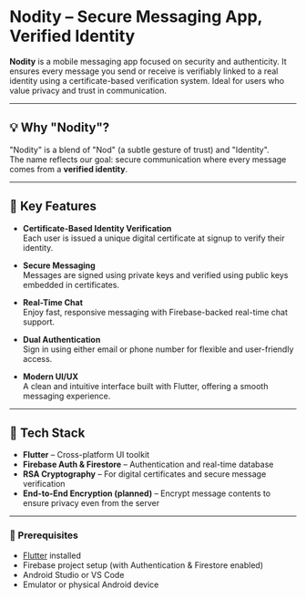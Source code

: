 # Nodity – Secure Messaging App, Verified Identity

**Nodity** is a mobile messaging app focused on security and authenticity. It ensures every message you send or receive is verifiably linked to a real identity using a certificate-based verification system. Ideal for users who value privacy and trust in communication.

---

## 💡 Why "Nodity"?

"Nodity" is a blend of "Nod" (a subtle gesture of trust) and "Identity".  
The name reflects our goal: secure communication where every message comes from a **verified identity**.

---

## 🔐 Key Features

- **Certificate-Based Identity Verification**  
  Each user is issued a unique digital certificate at signup to verify their identity.

- **Secure Messaging**  
  Messages are signed using private keys and verified using public keys embedded in certificates.

- **Real-Time Chat**  
  Enjoy fast, responsive messaging with Firebase-backed real-time chat support.

- **Dual Authentication**  
  Sign in using either email or phone number for flexible and user-friendly access.

- **Modern UI/UX**  
  A clean and intuitive interface built with Flutter, offering a smooth messaging experience.

---

## 📱 Tech Stack

- **Flutter** – Cross-platform UI toolkit  
- **Firebase Auth & Firestore** – Authentication and real-time database  
- **RSA Cryptography** – For digital certificates and secure message verification  
- **End-to-End Encryption (planned)** – Encrypt message contents to ensure privacy even from the server

---

### 🔧 Prerequisites

- [Flutter](https://flutter.dev/docs/get-started/install) installed
- Firebase project setup (with Authentication & Firestore enabled)
- Android Studio or VS Code
- Emulator or physical Android device
